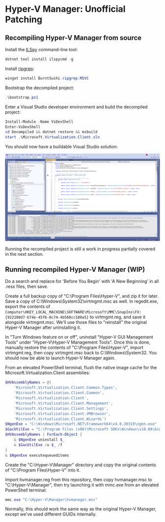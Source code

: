 # Hyper-V Manager: Unofficial Patching

## Recompiling Hyper-V Manager from source

Install the [ILSpy](https://github.com/icsharpcode/ILSpy) command-line tool:

```powershell
dotnet tool install ilspycmd -g
```

Install [ripgrep](https://github.com/BurntSushi/ripgrep#installation):

```powershell
winget install BurntSushi.ripgrep.MSVC
```

Bootstrap the decompiled project:

```powershell
.\bootstrap.ps1
```

Enter a Visual Studio developer environment and build the decompiled project:

```powershell
Install-Module -Name VsDevShell
Enter-VsDevShell
cd Decompiled && dotnet restore && msbuild
start .\Microsoft.Virtualization.Client.sln
```

You should now have a buildable Visual Studio solution:

![Visual Studio Project](./screenshot.png)

Running the recompiled project is still a work in progress partially covered in the next section.

## Running recompiled Hyper-V Manager (WIP)

Do a search and replace for 'Before You Begin' with 'A New Beginning' in all .resx files, then save.

Create a full backup copy of "C:\Program Files\Hyper-V", and zip it for later. Save a copy of C:\Windows\System32\virtmgmt.msc as well. In regedit.exe, export the contents of `Computer\HKEY_LOCAL_MACHINE\SOFTWARE\Microsoft\MMC\SnapIns\FX:{922180d7-b74e-45f6-8c74-4b560cc100a5}` to virtmgmt.reg, and save it alongside virtmgmt.msc. We'll use those files to "reinstall" the original Hyper-V Manager after uninstalling it.

In "Turn Windows feature on or off", uninstall "Hyper-V GUI Management Tools" under "Hyper-V\Hyper-V Management Tools". Once this is done, manually restore the contents of "C:\Program Files\Hyper-V", import virtmgmt.reg, then copy virtmgmt.msc back to C:\Windows\System32. You should now be able to launch Hyper-V Manager again.

From an elevated PowerShell terminal, flush the native image cache for the Microsoft.Virtualization.Client assemblies:

```powershell
$HVAssemblyNames = @(
    'Microsoft.Virtualization.Client.Common.Types',
    'Microsoft.Virtualization.Client.Common',
    'Microsoft.Virtualization.Client',
    'Microsoft.Virtualization.Client.Management',
    'Microsoft.Virtualization.Client.Settings',
    'Microsoft.Virtualization.Client.VMBrowser',
    'Microsoft.Virtualization.Client.Wizards')
$NgenExe = "C:\Windows\Microsoft.NET\Framework64\v4.0.30319\ngen.exe"
$GacUtilExe = "C:\Program Files (x86)\Microsoft SDKs\Windows\v10.0A\bin\NETFX 4.8 Tools\gacutil.exe"
$HVAssemblyNames | ForEach-Object {
    & $NgenExe uninstall $_
    & $GacUtilExe /u $_ /f
}
& $NgenExe executequeueditems
```

Create the "C:\Hyper-V\Manager" directory and copy the original contents of "C:\Program Files\Hyper-V" into it.

Import hvmanager.reg from this repository, then copy hvmanager.msc to "C:\Hyper-V\Manager", then try launching it with mmc.exe from an elevated PowerShell terminal:

```powershell
mmc.exe "C:\Hyper-V\Manager\hvmanager.msc"
```

Normally, this should work the same way as the original Hyper-V Manager, except we've used different GUIDs internally.
